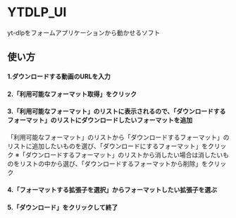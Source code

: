 # YTDLP_UI
yt-dlpをフォームアプリケーションから動かせるソフト

## 使い方
#### 1.ダウンロードする動画のURLを入力
#### 2.「利用可能なフォーマット取得」をクリック
#### 3.「利用可能なフォーマット」のリストに表示されるので、「ダウンロードするフォーマット」のリストにダウンロードしたいフォーマットを追加
  「利用可能なフォーマット」のリストから「ダウンロードするフォーマット」のリストに追加したいものを選び、「ダウンロードにするフォーマット」をクリック
  ※「ダウンロードするフォーマット」のリストから消したい場合は消したいものをリストの中から選び、「ダウンロードするフォーマットから削除」をクリック
#### 4.「フォーマットする拡張子を選択」からフォーマットしたい拡張子を選ぶ
#### 5.「ダウンロード」をクリックして終了
